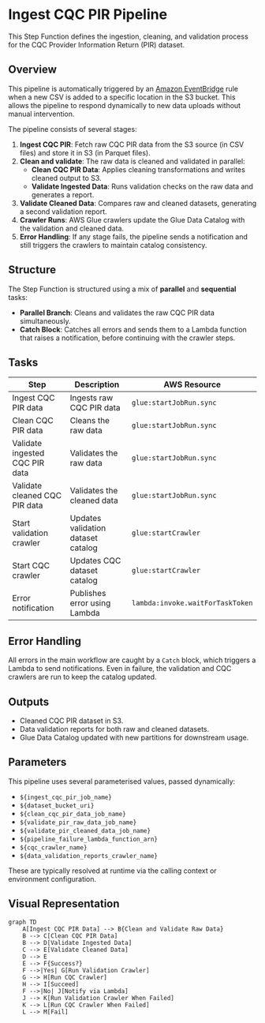 # Ingest CQC PIR Pipeline

This Step Function defines the ingestion, cleaning, and validation process for the CQC Provider Information Return (PIR) dataset.

## Overview

This pipeline is automatically triggered by an [Amazon EventBridge](https://docs.aws.amazon.com/eventbridge/latest/userguide/what-is-amazon-eventbridge.html) rule when a new CSV is added to a specific location in the S3 bucket. This allows the pipeline to respond dynamically to new data uploads without manual intervention.

The pipeline consists of several stages:

1. **Ingest CQC PIR**: Fetch raw CQC PIR data from the S3 source (in CSV files) and store it in S3 (in Parquet files).
2. **Clean and validate**: The raw data is cleaned and validated in parallel:
    - **Clean CQC PIR Data**: Applies cleaning transformations and writes cleaned output to S3.
    - **Validate Ingested Data**: Runs validation checks on the raw data and generates a report.
3. **Validate Cleaned Data**: Compares raw and cleaned datasets, generating a second validation report.
4. **Crawler Runs**: AWS Glue crawlers update the Glue Data Catalog with the validation and cleaned data.
5. **Error Handling**: If any stage fails, the pipeline sends a notification and still triggers the crawlers to maintain catalog consistency.

## Structure

The Step Function is structured using a mix of **parallel** and **sequential** tasks:

- **Parallel Branch**: Cleans and validates the raw CQC PIR data simultaneously.
- **Catch Block**: Catches all errors and sends them to a Lambda function that raises a notification, before continuing with the crawler steps.

## Tasks

| Step | Description | AWS Resource |
|------|-------------|--------------|
| Ingest CQC PIR data | Ingests raw CQC PIR data | `glue:startJobRun.sync` |
| Clean CQC PIR data | Cleans the raw data | `glue:startJobRun.sync` |
| Validate ingested CQC PIR data | Validates the raw data | `glue:startJobRun.sync` |
| Validate cleaned CQC PIR data | Validates the cleaned data | `glue:startJobRun.sync` |
| Start validation crawler | Updates validation dataset catalog | `glue:startCrawler` |
| Start CQC crawler | Updates CQC dataset catalog | `glue:startCrawler` |
| Error notification | Publishes error using Lambda | `lambda:invoke.waitForTaskToken` |

## Error Handling

All errors in the main workflow are caught by a `Catch` block, which triggers a Lambda to send notifications. Even in failure, the validation and CQC crawlers are run to keep the catalog updated.

## Outputs

- Cleaned CQC PIR dataset in S3.
- Data validation reports for both raw and cleaned datasets.
- Glue Data Catalog updated with new partitions for downstream usage.

## Parameters

This pipeline uses several parameterised values, passed dynamically:

- `${ingest_cqc_pir_job_name}`
- `${dataset_bucket_uri}`
- `${clean_cqc_pir_data_job_name}`
- `${validate_pir_raw_data_job_name}`
- `${validate_pir_cleaned_data_job_name}`
- `${pipeline_failure_lambda_function_arn}`
- `${cqc_crawler_name}`
- `${data_validation_reports_crawler_name}`

These are typically resolved at runtime via the calling context or environment configuration.

## Visual Representation

```{mermaid}
graph TD
    A[Ingest CQC PIR Data] --> B{Clean and Validate Raw Data}
    B --> C[Clean CQC PIR Data]
    B --> D[Validate Ingested Data]
    C --> E[Validate Cleaned Data]
    D --> E
    E --> F{Success?}
    F -->|Yes| G[Run Validation Crawler]
    G --> H[Run CQC Crawler]
    H --> I[Succeed]
    F -->|No| J[Notify via Lambda]
    J --> K[Run Validation Crawler When Failed]
    K --> L[Run CQC Crawler When Failed]
    L --> M[Fail]
```
